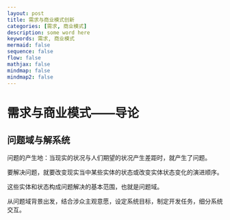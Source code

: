 ```yaml
---
layout: post
title: 需求与商业模式创新
categories: [需求, 商业模式]
description: some word here
keywords: 需求, 商业模式
mermaid: false
sequence: false
flow: false
mathjax: false
mindmap: false
mindmap2: false
---
```


# 需求与商业模式——导论

## 问题域与解系统

问题的产生地：当现实的状况与人们期望的状况产生差距时，就产生了问题。

要解决问题，就要改变现实当中某些实体的状态或改变实体状态变化的演进顺序。

这些实体和状态构成问题解决的基本范围，也就是问题域。

从问题域背景出发，结合涉众主观意愿，设定系统目标，制定开发任务，细分系统交互。

